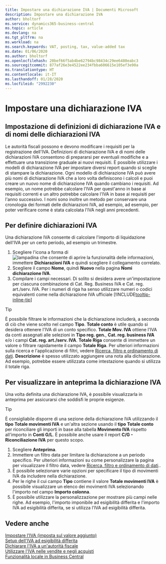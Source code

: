 ```yaml
---
title: Impostare una dichiarazione IVA | Documenti Microsoft
description: Impostare una dichiarazione IVA
author: bholtorf
ms.service: dynamics365-business-central
ms.topic: article
ms.devlang: na
ms.tgt_pltfrm: na
ms.workload: na
ms.search.keywords: VAT, posting, tax, value-added tax
ms.date: 01/06/2020
ms.author: bholtorf
ms.openlocfilehash: 20bef66f5ab4be62794bc98434c29ee6480eabc3
ms.sourcegitcommit: 877af26e3e4522ee234fbba606615e105ef3e90a
ms.translationtype: HT
ms.contentlocale: it-IT
ms.lasthandoff: 01/28/2020
ms.locfileid: "2992230"
---
```

# <a name="set-up-a-vat-statement"></a>Impostare una dichiarazione IVA

## <a name="setting-up-vat-statement-templates-and-vat-statement-names"></a>Impostazione di definizioni di dichiarazione IVA e di nomi delle dichiarazioni IVA
Le autorità fiscali possono e devono modificare i requisiti per la registrazione dell'IVA. Definizioni di dichiarazione IVA e di nomi delle dichiarazioni IVA consentono di prepararsi per eventuali modifiche e a effettuare una transizione graduale ai nuovi requisiti. È possibile utilizzare i modelli di dichiarazione IVA per impostare diversi report quando si sceglie di stampare la dichiarazione. Ogni modello di dichiarazione IVA può avere più nomi di dichiarazione IVA che a loro volta definiscono i calcoli e puoi creare un nuovo nome di dichiarazione IVA quando cambiano i requisiti. Ad esempio, un nome potrebbe calcolare l'IVA per quest'anno in base ai requisiti correnti e un altro potrebbe calcolare l'IVA in base ai requisiti per l'anno successivo. I nomi sono inoltre un metodo per conservare una cronologia dei formati delle dichiarazioni IVA, ad esempio, ad esempio, per poter verificare come è stata calcolata l'IVA negli anni precedenti.

## <a name="to-define-a-vat-statements"></a>Per definire dichiarazioni IVA
Una dichiarazione IVA consente di calcolare l'importo di liquidazione dell'IVA per un certo periodo, ad esempio un trimestre.

1. Scegliere l'icona a forma di ![lampadina che consente di aprire la funzionalità delle informazioni](media/ui-search/search_small.png "Informazioni sull'operazione che si desidera eseguire"), immettere **Dichiarazioni IVA** e quindi scegliere il collegamento correlato.  
2. Scegliere il campo **Nome**, quindi **Nuovo** nella pagina **Nomi dichiarazione IVA**.
3. Compilare i campi necessari. Di solito si desidera avere un'impostazione per ciascuna combinazione di Cat. Reg. Business IVA e Cat. reg. art./serv. IVA. Per i numeri di riga ha senso utilizzare numeri o codici equivalenti come nella dichiarazione IVA ufficiale [!INCLUDE[tooltip-inline-tip](includes/tooltip-inline-tip_md.md)] 


> [!Tip]
> È possibile filtrare le informazioni che la dichiarazione includerà, a seconda di ciò che viene scelto nel campo **Tipo**. **Totale conto** è utile quando si desidera ottenere l'IVA di un conto specifico.
**Totale Mov. IVA** ottiene l'IVA da conti assegnati alle selezioni in **Tipo reg. gen.**, **Cat. reg. business IVA** e/o i campi **Cat. reg. art./serv. IVA**. **Totale Riga** consente di immettere un valore o filtrare rapidamente il campo **Totale Riga**. Per ulteriori informazioni sulla ricerca e l'applicazione di filtri, vedere [Ricerca, filtro e ordinamento di dati](ui-enter-criteria-filters.md). **Descrizione** è spesso utilizzato aggiungere una nota alla dichiarazione. Ad esempio, potrebbe essere utilizzata come intestazione quando si utilizza il totale riga.

## <a name="to-preview-the-vat-statement"></a>Per visualizzare in anteprima la dichiarazione IVA
Una volta definita una dichiarazione IVA, è possibile visualizzarla in anteprima per assicurarsi che soddisfi le proprie esigenze.
> [!Tip]
> È consigliabile disporre di una sezione della dichiarazione IVA utilizzando il **tipo** **Totale movimenti IVA** e un'altra sezione usando il **tipo** **Totale conto** per riconciliare gli importi in base alla tabella **Movimento IVA** rispetto all'importo in **Conti G/L**. È possibile anche usare il report **C/G - Riconciliazione IVA** per questo scopo.

1. Scegliere **Anteprima**.
2. Immettere un filtro data per limitare la dichiarazione a un periodo specifico. Per ulteriori informazioni su come personalizzare la pagina per visualizzare il filtro data, vedere [Ricerca, filtro e ordinamento di dati](ui-enter-criteria-filters.md)..
3. È possibile selezionare varie opzioni per specificare il tipo di movimenti IVA da includere nella dichiarazione.
4. Per le righe il cui campo **Tipo** contiene il valore **Totale movimenti IVA** è possibile visualizzare un elenco dei movimenti IVA selezionando l'importo nel campo **Importo colonna**.
5. È possibile utilizzare la personalizzazione per mostrare più campi nelle righe. Ad esempio, l'importo imponibile ad esigibilità differita e l'importo IVA ad esigibilità differita, se si utilizza l'IVA ad esigibilità differita.

## <a name="see-also"></a>Vedere anche  
[Impostare l'IVA (imposta sul valore aggiunto)](finance-setup-vat.md)  
[Setup dell'IVA ad esigibilità differita](finance-setup-unrealized-vat.md)      
[Dichiarare l'IVA a un'autorità fiscale](finance-how-report-vat.md)  
[Utilizzare l'IVA nelle vendite e negli acquisti](finance-work-with-vat.md)  
[Funzionalità locale in Business Central](about-localization.md)
